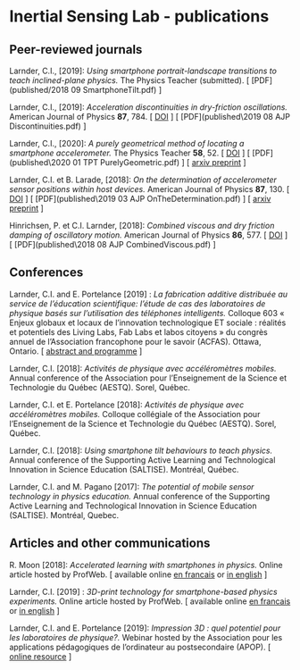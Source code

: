 # Inertial Sensing Lab - publications
## Peer-reviewed journals
Larnder, C.I., \[2019\]: *Using smartphone portrait-landscape transitions to teach inclined-plane physics.* The Physics Teacher (submitted). [ [PDF](published/2018 09 SmartphoneTilt.pdf) ]

Larnder, C.I., \[2019\]: *Acceleration discontinuities in dry-friction oscillations.* American Journal of Physics **87**, 784. [ [DOI](https://doi-org/10.1119/1.5123455) ] [ [PDF](published\2019 08 AJP Discontinuities.pdf) ]

Larnder, C.I., \[2020\]: *A purely geometrical method of locating a smartphone accelerometer.* The Physics Teacher **58**, 52. [ [DOI](https://doi.org/10.1119/1.5141974) ] [ [PDF](published\2020 01 TPT PurelyGeometric.pdf) ] [ [arxiv preprint](https://arxiv.org/abs/1903.11516) ]

Larnder, C.I. et B. Larade, \[2018\]: *On the determination of accelerometer sensor positions within host devices.* American Journal of Physics **87**, 130. [ [DOI](https://doi-org/10.1119/1.5082536) ] [ [PDF](published\2019 03 AJP OnTheDetermination.pdf) ]  [ [arxiv preprint](https://arxiv.org/abs/1903.10284) ]

Hinrichsen, P. et C.I. Larnder, \[2018\]: *Combined viscous and dry friction damping of oscillatory motion.* American Journal of Physics **86**, 577. [ [DOI](https://doi-org/10.1119/1.5034345) ] [ [PDF](published\2018 08 AJP CombinedViscous.pdf) ]

## Conferences

Larnder, C.I. and E. Portelance \[2019\] : *La fabrication additive distribuée au service de l’éducation scientifique: l’étude de cas des laboratoires de physique basés sur l’utilisation des téléphones intelligents.* Colloque 603 « Enjeux globaux et locaux de l’innovation technologique ET sociale : réalités et potentiels des Living Labs, Fab Labs et labos citoyens » du congrès annuel de l’Association francophone pour le savoir (ACFAS). Ottawa, Ontario. [ [abstract and programme](https://www.acfas.ca/evenements/congres/programme/87/600/603/c?ancre=14097) ]

Larnder, C.I. \[2018\]: *Activités de physique avec accéléromètres mobiles.* Annual conference of the Association pour l’Enseignement de la Science et Technologie du Québec (AESTQ). Sorel, Québec.

Larnder, C.I. et E. Portelance \[2018\]: *Activités de physique avec accéléromètres mobiles.* Colloque collégiale of the Association pour l’Enseignement de la Science et Technologie du Québec (AESTQ). Sorel, Québec.

Larnder, C.I.  \[2018\]: *Using smartphone tilt behaviours to teach physics.* Annual conference of the Supporting Active Learning and Technological Innovation in Science Education (SALTISE). Montréal, Québec.

Larnder, C.I. and M. Pagano \[2017\]: *The potential of mobile sensor technology in physics education.* Annual conference of the Supporting Active Learning and Technological Innovation in Science Education (SALTISE). Montréal, Quebec.

## Articles and other communications

R. Moon \[2018\]: *Accelerated learning with smartphones in physics.* Online article hosted by ProfWeb. [ available online [en francais](https://www.profweb.ca/publications/articles/apprendre-la-physique-en-accelere-avec-un-telephone-intelligent) or [in english](http://www.profweb.ca/en/publications/articles/accelerated-learning-with-smartphones-in-physics) ]

Larnder, C.I. \[2019\] : *3D-print technology for smartphone-based physics experiments.* Online article hosted by ProfWeb. [ available online [en francais](https://www.profweb.ca/publications/recits/l-impression-3d-pour-des-experiences-de-physique-exploitant-les-telephones-intelligents) or [in english](https://www.profweb.ca/en/publications/real-life-stories/3d-print-technology-for-smartphone-based-physics-experiments) ]

Larnder, C.I. and E. Portelance \[2019\]: *Impression 3D : quel potentiel pour les laboratoires de physique?.* Webinar hosted by the Association pour les applications pédagogiques de l’ordinateur au postsecondaire (APOP). [ [online resource](https://apop.qc.ca/fr/capsule/impression-3d-quel-potentiel-pour-les-laboratoires-de-physique/) ]